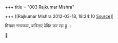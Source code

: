 +++
title = "003 Rajkumar Mishra"

+++
[[Rajkumar Mishra	2012-03-18, 18:24:10 [Source](https://groups.google.com/g/bvparishat/c/XF8N-Zzf75g)]]



मित्रवर नमस्कार, कविताएं प्रेषित कर रहा हू ।



